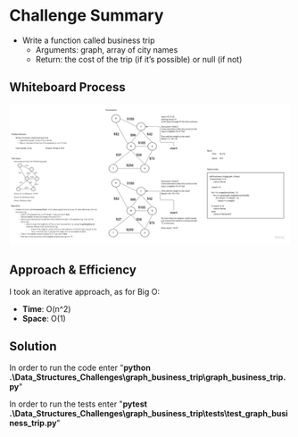 # Challenge Summary
<!-- Description of the challenge -->
- Write a function called business trip
  - Arguments: graph, array of city names
  - Return: the cost of the trip (if it’s possible) or null (if not)

## Whiteboard Process
<!-- Embedded whiteboard image -->
![whiteboard pic](./img/graph_business_trip.jpg)

## Approach & Efficiency
<!-- What approach did you take? Why? What is the Big O space/time for this approach? -->
I took an iterative approach, as for Big O:
- **Time**: O(n^2)
- **Space**: O(1)

## Solution
<!-- Show how to run your code, and examples of it in action -->

In order to run the code enter "**python .\Data_Structures_Challenges\graph_business_trip\graph_business_trip.py**"

In order to run the tests enter "**pytest .\Data_Structures_Challenges\graph_business_trip\tests\test_graph_business_trip.py**"
